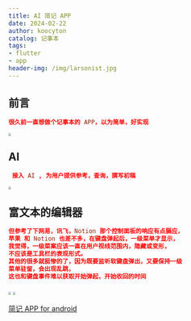 ```yaml
---
title: AI 简记 APP
date: 2024-02-22
author: koocyton
catalog: 记事本
tags:
- flutter
- app
header-img: /img/larsonist.jpg
---
```


## 前言

```conf
很久前一直想做个记事本的 APP，以为简单，好实现
```

<div style="position:relative;">
    <img src="onote-main.jpg" style="zoom: 33%;" />
</div>

## AI

```conf
 接入 AI , 为用户提供参考，查询，撰写初稿
```

<div style="position:relative;">
    <img src="onote-ai.jpg" style="zoom: 33%;" />
</div>

## 富文本的编辑器

```conf
但参考了下网易，讯飞，Notion 那个控制面板的响应有点膈应，
苹果 和 Notion 也差不多，在键盘弹起后，一级菜单才显示，
我觉得，一级菜案应该一直在用户视线范围内，隐藏或变形，
不应该是工具栏的表现形式。
其他的很多就挺惨的了，因为既要监听软键盘弹出，又要保持一级
菜单驻留，会出现乱跳，
这也和键盘事件难以获取开始弹起，开始收回的时间
```

<div style="position:relative;">
    <img src="onote-edit1.jpg" style="zoom: 33%;" />
    <img src="onote-edit2.jpg" style="zoom: 33%;" />
</div>

[简记 APP for android](https://github.com/koocyton/koocyton.github.io/releases/download/v1.0/onote-cn-test-1.0.apk)
